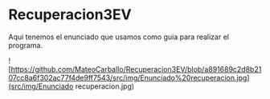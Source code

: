 # Recuperacion3EV
Aqui tenemos el enunciado que usamos como guia para realizar el programa.

![https://github.com/MateoCarballo/Recuperacion3EV/blob/a891689c2d8b2107cc8a6f302ac77f4de9ff7543/src/img/Enunciado%20recuperacion.jpg](src/img/Enunciado recuperacion.jpg)